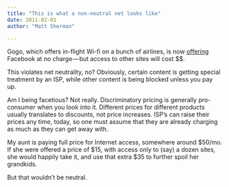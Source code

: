 ```yaml
---
title: "This is what a non-neutral net looks like"
date: 2011-02-01
author: "Matt Sherman"

---
```


Gogo, which offers in-flight Wi-fi on a bunch of airlines, is now [offering](http://www.usatoday.com/tech/news/2011-02-01-facebook-inflight-wifi_N.htm) Facebook at no charge — but access to other sites will cost $$.

This violates net neutrality, no? Obviously, certain content is getting special treatment by an ISP, while other content is being blocked unless you pay up.

Am I being facetious? Not really. Discriminatory pricing is generally pro-consumer when you look into it. Different prices for different products usually translates to discounts, not price increases. ISP’s can raise their prices any time, today, so one must assume that they are already charging as much as they can get away with.

My aunt is paying full price for Internet access, somewhere around $50/mo. If she were offered a price of $15, with access only to (say) a dozen sites, she would happily take it, and use that extra $35 to further spoil her grandkids.

But that wouldn’t be neutral.
